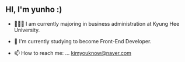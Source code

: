 ## HI, I'm yunho :)

- 👩🏻‍🎓 I am currently majoring in business administration at Kyung Hee University.
- 🌱 I'm currently studying to become  Front-End Developer.

- 📫 How to reach me: ...
kimyouknow@naver.com
